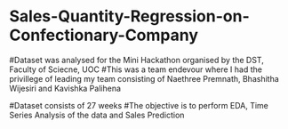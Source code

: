 # Sales-Quantity-Regression-on-Confectionary-Company

#Dataset was analysed for the Mini Hackathon organised by the DST, Faculty of Sciecne, UOC
#This was a team endevour where I had the privillege of leading my team consisting of Naethree Premnath, Bhashitha Wijesiri and Kavishka Palihena

#Dataset consists of 27 weeks
#The objective is to perform EDA, Time Series Analysis of the data and Sales Prediction
